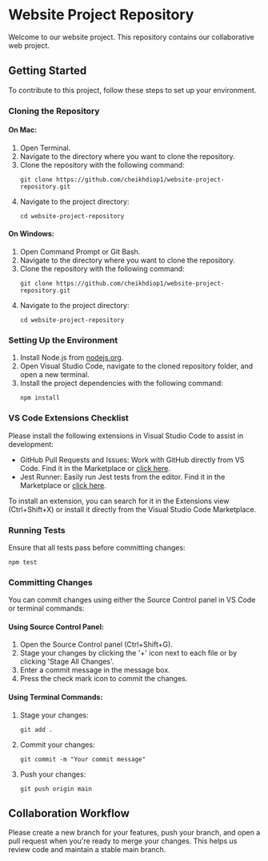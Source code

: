# Website Project Repository

Welcome to our website project. This repository contains our collaborative web project.

## Getting Started

To contribute to this project, follow these steps to set up your environment.

### Cloning the Repository

#### On Mac:

1. Open Terminal.
2. Navigate to the directory where you want to clone the repository.
3. Clone the repository with the following command:
   ```
   git clone https://github.com/cheikhdiop1/website-project-repository.git
   ```
4. Navigate to the project directory:
   ```
   cd website-project-repository
   ```

#### On Windows:

1. Open Command Prompt or Git Bash.
2. Navigate to the directory where you want to clone the repository.
3. Clone the repository with the following command:
   ```
   git clone https://github.com/cheikhdiop1/website-project-repository.git
   ```
4. Navigate to the project directory:
   ```
   cd website-project-repository
   ```

### Setting Up the Environment

1. Install Node.js from [nodejs.org](https://nodejs.org/).
2. Open Visual Studio Code, navigate to the cloned repository folder, and open a new terminal.
3. Install the project dependencies with the following command:
   ```
   npm install
   ```

### VS Code Extensions Checklist

Please install the following extensions in Visual Studio Code to assist in development:

- GitHub Pull Requests and Issues: Work with GitHub directly from VS Code. Find it in the Marketplace or [click here](https://marketplace.visualstudio.com/items?itemName=GitHub.vscode-pull-request-github).
- Jest Runner: Easily run Jest tests from the editor. Find it in the Marketplace or [click here](https://marketplace.visualstudio.com/items?itemName=firsttris.vscode-jest-runner).

To install an extension, you can search for it in the Extensions view (Ctrl+Shift+X) or install it directly from the Visual Studio Code Marketplace.

### Running Tests

Ensure that all tests pass before committing changes:

```
npm test
```

### Committing Changes

You can commit changes using either the Source Control panel in VS Code or terminal commands:

#### Using Source Control Panel:

1. Open the Source Control panel (Ctrl+Shift+G).
2. Stage your changes by clicking the '+' icon next to each file or by clicking 'Stage All Changes'.
3. Enter a commit message in the message box.
4. Press the check mark icon to commit the changes.

#### Using Terminal Commands:

1. Stage your changes:
   ```
   git add .
   ```
2. Commit your changes:
   ```
   git commit -m "Your commit message"
   ```
3. Push your changes:
   ```
   git push origin main
   ```

## Collaboration Workflow

Please create a new branch for your features, push your branch, and open a pull request when you're ready to merge your changes. This helps us review code and maintain a stable main branch.